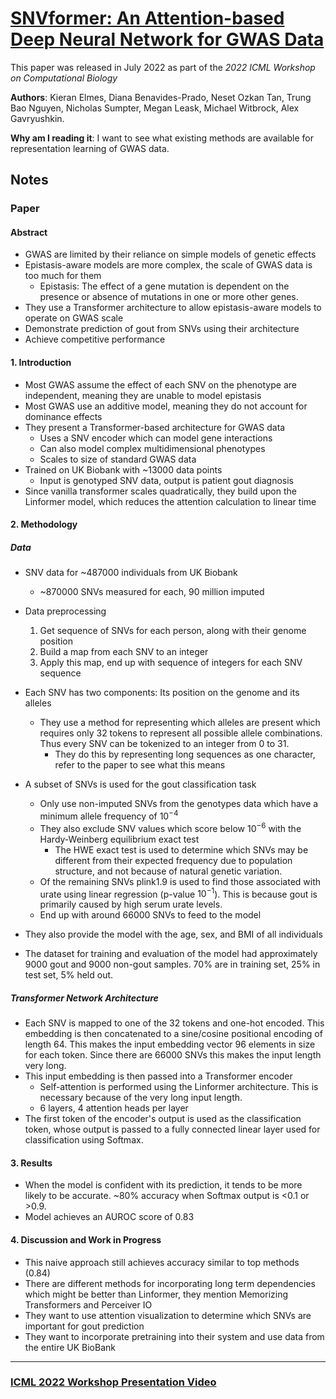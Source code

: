 # [SNVformer: An Attention-based Deep Neural Network for GWAS Data](https://www.biorxiv.org/content/10.1101/2022.07.07.499217v2.full.pdf)

This paper was released in July 2022 as part of the *2022 ICML Workshop on Computational Biology*

**Authors**: Kieran Elmes, Diana Benavides-Prado, Neset Ozkan Tan, Trung Bao Nguyen, Nicholas Sumpter, Megan Leask, Michael Witbrock, Alex Gavryushkin.

**Why am I reading it**: I want to see what existing methods are available for representation learning of GWAS data.

## Notes

### Paper

#### Abstract

- GWAS are limited by their reliance on simple models of genetic effects
- Epistasis-aware models are more complex, the scale of GWAS data is too much for them
  - Epistasis: The effect of a gene mutation is dependent on the presence or absence of mutations in one or more other genes.
- They use a Transformer architecture to allow epistasis-aware models to operate on GWAS scale 
- Demonstrate prediction of gout from SNVs using their architecture
- Achieve competitive performance

#### 1. Introduction

- Most GWAS assume the effect of each SNV on the phenotype are independent, meaning they are unable to model epistasis
- Most GWAS use an additive model, meaning they do not account for dominance effects
- They present a Transformer-based architecture for GWAS data
    - Uses a SNV encoder which can model gene interactions
    - Can also model complex multidimensional phenotypes
    - Scales to size of standard GWAS data
- Trained on UK Biobank with ~13000 data points
    - Input is genotyped SNV data, output is patient gout diagnosis
- Since vanilla transformer scales quadratically, they build upon the Linformer model, which reduces the attention calculation to linear time

#### 2. Methodology

##### Data

- SNV data for ~487000 individuals from UK Biobank
    - ~870000 SNVs measured for each, 90 million imputed
- Data preprocessing
    1. Get sequence of SNVs for each person, along with their genome position 
    2. Build a map from each SNV to an integer
    3. Apply this map, end up with sequence of integers for each SNV sequence

- Each SNV has two components: Its position on the genome and its alleles
    - They use a method for representing which alleles are present which requires only 32 tokens to represent all possible allele combinations. Thus every SNV can be tokenized to an integer from 0 to 31.
        - They do this by representing long sequences as one character, refer to the paper to see what this means
- A subset of SNVs is used for the gout classification task
    - Only use non-imputed SNVs from the genotypes data which have a minimum allele frequency of $10^{-4}$
    - They also exclude SNV values which score below $10^{-6}$ with the Hardy-Weinberg equilibrium exact test
        - The HWE exact test is used to determine which SNVs may be different from their expected frequency due to population structure, and not because of natural genetic variation. 
    - Of the remaining SNVs plink1.9 is used to find those associated with urate using linear regression (p-value $10^{-1}$). This is because gout is primarily caused by high serum urate levels.
    - End up with around 66000 SNVs to feed to the model
- They also provide the model with the age, sex, and BMI of all individuals
- The dataset for training and evaluation of the model had approximately 9000 gout and 9000 non-gout samples. 70% are in training set, 25% in test set, 5% held out.

##### Transformer Network Architecture
- Each SNV is mapped to one of the 32 tokens and one-hot encoded. This embedding is then concatenated to a sine/cosine positional encoding of length 64. This makes the input embedding vector 96 elements in size for each token. Since there are 66000 SNVs this makes the input length very long.
- This input embedding is then passed into a Transformer encoder
    - Self-attention is performed using the Linformer architecture. This is necessary because of the very long input length.
    - 6 layers, 4 attention heads per layer
- The first token of the encoder's output is used as the classification token, whose output is passed to a fully connected linear layer used for classification using Softmax.


#### 3. Results
- When the model is confident with its prediction, it tends to be more likely to be accurate. ~80% accuracy when Softmax output is <0.1 or >0.9.
- Model achieves an AUROC score of 0.83

#### 4. Discussion and Work in Progress
- This naive approach still achieves accuracy similar to top methods (0.84)
- There are different methods for incorporating long term dependencies which might be better than Linformer, they mention Memorizing Transformers and Perceiver IO
- They want to use attention visualization to determine which SNVs are important for gout prediction
- They want to incorporate pretraining into their system and use data from the entire UK BioBank

--- 
### [ICML 2022 Workshop Presentation Video](https://icml.cc/virtual/2022/workshop/13464#wse-detail-20833)


